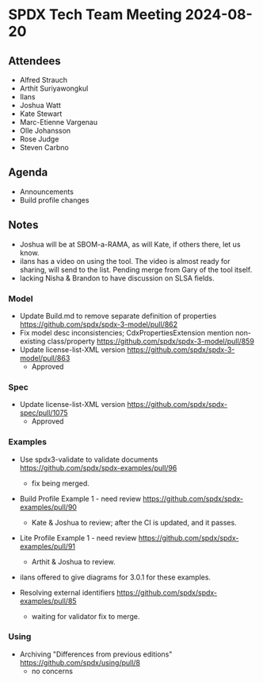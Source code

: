 # SPDX Tech Team Meeting 2024-08-20

## Attendees

- Alfred Strauch
- Arthit Suriyawongkul
- Ilans
- Joshua Watt
- Kate Stewart
- Marc-Etienne Vargenau
- Olle Johansson
- Rose Judge
- Steven Carbno 

## Agenda

- Announcements
- Build profile changes

## Notes

- Joshua will be at SBOM-a-RAMA, as will Kate,  if others there, let us know. 
- ilans has a video on using the tool.   The video is almost ready for sharing,  will send to the list.   Pending merge from Gary of the tool itself. 
- lacking Nisha & Brandon to have discussion on SLSA fields.

### Model

- Update Build.md to remove separate definition of properties
  https://github.com/spdx/spdx-3-model/pull/862
- Fix model desc inconsistencies; CdxPropertiesExtension mention non-existing class/property
  https://github.com/spdx/spdx-3-model/pull/859
- Update license-list-XML version
  https://github.com/spdx/spdx-3-model/pull/863
  - Approved

### Spec
- Update license-list-XML version
  https://github.com/spdx/spdx-spec/pull/1075
  - Approved

### Examples

- Use spdx3-validate to validate documents
  https://github.com/spdx/spdx-examples/pull/96
    - fix being merged. 
- Build Profile Example 1 - need review
  https://github.com/spdx/spdx-examples/pull/90
    - Kate & Joshua to review;  after the CI is updated, and it passes. 
- Lite Profile Example 1 - need review
  https://github.com/spdx/spdx-examples/pull/91
   - Arthit & Joshua to review.  
    
- ilans offered to give diagrams for 3.0.1 for these examples.

- Resolving external identifiers
  https://github.com/spdx/spdx-examples/pull/85
  - waiting for validator fix to merge. 

### Using

- Archiving "Differences from previous editions"
  https://github.com/spdx/using/pull/8
  - no concerns 
